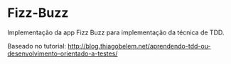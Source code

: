 # Fizz-Buzz
Implementação da app Fizz Buzz para implementação da técnica de TDD.

Baseado no tutorial: 
http://blog.thiagobelem.net/aprendendo-tdd-ou-desenvolvimento-orientado-a-testes/
